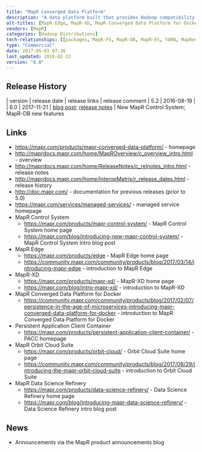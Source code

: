 ```yaml
---
title: "MapR Converged Data Platform"
description: "A data platform built that provides Hadoop compatibility (via YARN and the MapR-FS HDFS compatible API), NoSQL and streaming data storage via MapR-DB and MapR-ES respectively, and a bundle of open source Hadoop projects via the MapR Ecosystem Pack.  Comes with an installer (MapR Installer), a web based user interface for management (MapR Control System), and a monitoring and alerting solution (MapR Monitoring).  Available as a free community edition (which excludes some enterprise features such as snapshots, high availability, disaster recovery and replication), a full commercial edition, and as MapR Edge (a small footprint edition that can run on low power and embedded hardware close to data sources to perform initial data filtering and processing before forwarding data on to a central cluster via MapR replication), MapR-XD (an edition that focuses on MapR-FS plus the Orbit Cloud Suite to provide web scale file and container storage), and MapR Converged Data Platform for Docker (a marketing name for using the Converged Data Platform as persistent storage for docker containers).  Supports a number of add-ons, including the Persistent Application Client Container (PACC, a docker image containing the client libraries required to connect to a MapR Converged Data Platform), MapR Orbit Cloud Suite (which adds support for deployment of cloud infrastructure along with MapR, integration with cloud object stores, plus mirroring and replication, with support for multi-tenancy, object tiering and OpenStack integration announced) and MapR Data Science Refinery (a docker based analytics notebook powered by Apache Zeppelin that fully integrates with the MapR Converged Data Platform).  Supports deployment in the cloud (AWS and Azure), and is available as a managed service. First released as MapR v1.0 in 2010"
alt-titles: [MapR Edge, MapR-XD, MapR Converged Data Platform for Docker]
vendors: [MapR]
categories: [Hadoop Distributions]
tech-relationships: [[packages, MapR-FS, MapR-DB, MapR-ES, YARN, MapReduce, ZooKeeper, MapR Ecosystem Pack], [manageable via, MapR Installer, MapR Control System, MapR Monitoring], [add ons, Persistent Application Client Container, MapR Orbit Cloud Suite, MapR Data Science Refinery]]
type: "Commercial"
date: 2017-05-03 07:30
last_updated: 2018-02-22
version: "6.0"
---
```

## Release History

| version | release date | release links | release comment
| 5.2 | 2016-08-19 | 
| 6.0 | 2017-11-21 | [blog post](https://mapr.com/products/whats-new/6-0/); [release notes](https://maprdocs.mapr.com/home/ReleaseNotes/whatsnew.html) | New MapR Control System; MapR-DB new features

## Links

* <https://mapr.com/products/mapr-converged-data-platform/> - homepage
* <http://maprdocs.mapr.com/home/MapROverview/c_overview_intro.html> - overview
* <http://maprdocs.mapr.com/home/ReleaseNotes/c_relnotes_intro.html> - release notes
* <http://maprdocs.mapr.com/home/InteropMatrix/r_release_dates.html> - release history
* <http://doc.mapr.com/> - documentation for previous releases (prior to 5.0)
* <https://mapr.com/services/managed-services/> - managed service homepage
* MapR Control System
  * <https://mapr.com/products/mapr-control-system/> - MapR Control System home page
  * <https://mapr.com/blog/introducing-new-mapr-control-system/> - MapR Control System intro blog post
* MapR Edge
  * <https://mapr.com/products/edge> - MapR Edge home page
  * <https://community.mapr.com/community/products/blog/2017/03/14/introducing-mapr-edge> - introduction to MapR Edge
* MapR-XD
  * <https://mapr.com/products/mapr-xd/> - MapR-XD home page
  * <https://mapr.com/blog/intro-mapr-xd/> - introduction to MapR-XD
* MapR Converged Data Platform for Docker
  * <https://community.mapr.com/community/products/blog/2017/02/07/persistence-in-the-age-of-microservices-introducing-mapr-converged-data-platform-for-docker> - introduction to MapR Converged Data Platform for Docker
* Persistent Application Client Container
  * <https://mapr.com/products/persistent-application-client-container/> - PACC homepage
* MapR Orbit Cloud Suite
  * <https://mapr.com/products/orbit-cloud/> - Orbit Cloud Suite home page
  * <https://community.mapr.com/community/products/blog/2017/08/29/introducing-the-mapr-orbit-cloud-suite> - introduction to Orbit Cloud Suite
* MapR Data Science Refinery
  * <https://mapr.com/products/data-science-refinery/> - Data Science Refinery home page
  * <https://mapr.com/blog/introducing-mapr-data-science-refinery/> - Data Science Refinery intro blog post

## News

* Announcements via the MapR product announcements blog